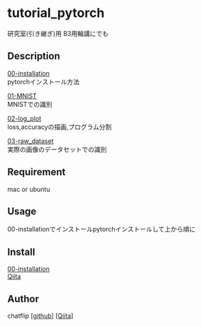 tutorial_pytorch
====

研究室(引き継ぎ)用
B3用輪講にでも

## Description
[00-installation](https://github.com/chatflip/tutorial_pytorch/tree/master/00-installation)  
pytorchインストール方法

[01-MNIST](https://github.com/chatflip/tutorial_pytorch/tree/master/01-MNIST)  
MNISTでの識別

[02-log_plot](https://github.com/chatflip/tutorial_pytorch/tree/master/02-log_plot)  
loss,accuracyの描画,プログラム分割

[03-raw_dataset](https://github.com/chatflip/tutorial_pytorch/tree/master/03-raw_dataset)  
実際の画像のデータセットでの識別

## Requirement
mac or ubuntu

## Usage
00-installationでインストールpytorchインストールして上から順に

## Install
[00-installation](https://github.com/chatflip/tutorial_pytorch/tree/master/00-installation)  
[Qiita](https://qiita.com/chat-flip/items/da974bef7d323c86184d)

## Author
chatflip
[[github](https://github.com/chatflip)]
[[Qiita](https://qiita.com/chat-flip)]  